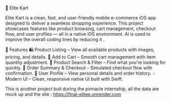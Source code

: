 🛒 Elite Kart

Elite Kart is a clean, fast, and user-friendly mobile e-commerce iOS app designed to deliver a seamless shopping experience. This project showcases features like product browsing, cart management, checkout flow, and user profiles — all in a native iOS environment. Ai is used to improve the overall coding lines by reducing it .

🚀 Features
🛍️ Product Listing – View all available products with images, pricing, and details.
🧺 Add to Cart – Smooth cart management with item quantity adjustment.
🔎 Product Search & Filter – Find what you're looking for quickly.
🧾 Order Summary & Checkout – Simulated checkout flow with confirmation.
👤 User Profile – View personal details and order history.
💡 Modern UI – Clean, responsive native UI built with Swift.

This is another project buit during the pinnacle internship, all the data are mock up and the site : https://final-elitee.onrender.com
